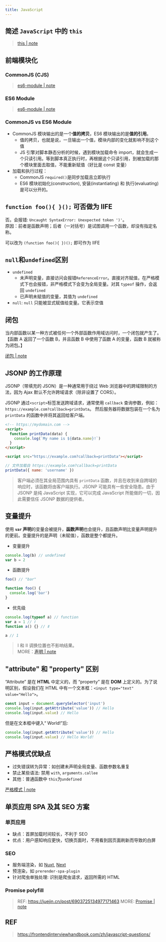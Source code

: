 ```yaml
---
title: JavaScript
---
```


## 简述 `JavaScript` 中的 `this`

> [this | note](../frontend/js/js-expressions-and-operators.md#this)

## 前端模块化

### CommonJS (CJS)

> [es6-module | note](../frontend/js/js-modules.md#ES6-模块)

### ES6 Module

> [es6-module | note](<../frontend/js/js-modules.md#CommonJS-模块(CJS)>)

### CommonJS vs ES6 Module

- CommonJS 模块输出的是一个**值的拷贝**，ES6 模块输出的是**值的引用**。
  - 值的拷贝，也就是说，一旦输出一个值，模块内部的变化就影响不到这个值
  - JS 引擎对脚本静态分析的时候，遇到模块加载命令 import，就会生成一个只读引用。等到脚本真正执行时，再根据这个只读引用，到被加载的那个模块里面去取值，不能重新赋值（好比是 const 变量）
- 加载和执行过程：
  - CommonJS `required()`是同步加载且立即执行
  - ES6 模块初始化(construction), 安装(instantiating) 和 执行(evaluating) 是可以分开的。

## `function foo(){ }();` 可否做为 IIFE

否。会报错: `Uncaught SyntaxError: Unexpected token ')'`。  
原因：前者是函数声明；后者（一对括号）是试图调用一个函数，却没有指定名称。

可以改为 `(function foo(){ })();` 即可作为 IIFE

## `null`和`undefined`区别

- `undefined`
  - 未声明变量，直接访问会报错`ReferenceError`。直接对齐赋值，在严格模式下也会报错，非严格模式下会变为全局变量。对其 `typeof` 操作，会返回 `undefined`
  - 已声明未赋值的变量，其值为 `undefined`
- `null`: `null` 只能被显式赋值给变量。它表示空值

## 闭包

当内部函数以某一种方式被任何一个外部函数作用域访问时，一个闭包就产生了。 【函数 A 返回了一个函数 B，并且函数 B 中使用了函数 A 的变量，函数 B 就被称为闭包。】

[闭包 | note](../frontend/js/js-functions.md#闭包)

## JSONP 的工作原理

JSONP（带填充的 JSON）是一种通常用于绕过 Web 浏览器中的跨域限制的方法，因为 Ajax 默认不允许跨域请求（除非设置了 CORS）。

JSONP 通过`<script>`标签发送跨域请求，通常使用 `callback` 查询参数，例如：`https://example.com?callback=printData`。 然后服务器将数据包装在一个名为`printData` 的函数中并将其返回给客户端。

```html
<!-- https://mydomain.com -->
<script>
  function printData(data) {
    console.log(`My name is ${data.name}!`)
  }
</script>

<script src="https://example.com?callback=printData"></script>
```

```js
// 文件加载自 https://example.com?callback=printData
printData({ name: 'username' })
```

> 客户端必须在其全局范围内具有 `printData` 函数，并且在收到来自跨域的响应时，该函数将由客户端执行。JSONP 可能具有一些安全隐患。由于 JSONP 是纯 JavaScript 实现，它可以完成 JavaScript 所能做的一切，因此需要信任 JSONP 数据的提供者。

## 变量提升

使用 **`var` 声明**的变量会被提升，**函数声明**也会提升，且函数声明比变量声明提升的更前。变量提升的是声明（未赋值），函数是整个都提升。

- 变量提升

```js
console.log(b) // undefined
var b = 2
```

- 函数提升

```js
foo() // "bar"

function foo() {
  console.log('bar')
}
```

- 优先级

```js
console.log(typeof a) // function
var a = 1 // Ⅰ
function a() {} // Ⅱ

a // 1
```

> Ⅰ 和 Ⅱ 调换位置也不影响结果。  
> MORE：[声明 | note](../frontend/js/js-grammar-and-types.md#声明)

## "attribute" 和 "property" 区别

“Attribute” 是在 **HTML** 中定义的，而 “property” 是在 **DOM** 上定义的。为了说明区别，假设我们在 HTML 中有一个文本框：`<input type="text" value="Hello">`。

```js
const input = document.querySelector('input')
console.log(input.getAttribute('value')) // Hello
console.log(input.value) // Hello
```

但是在文本框中键入“ World!”后:

```js
console.log(input.getAttribute('value')) // Hello
console.log(input.value) // Hello World!
```

## 严格模式优缺点

- 过失错误转为异常：如创建未声明全局变量、函数参数名重复
- 禁止某些语法: 禁用 `with`, `arguments.callee`
- 其他：普通函数中 `this`为`undefined`

[严格模式 | note](../frontend/js/js-strict-mode.md#严格模式中的变化)

## 单页应用 SPA 及其 SEO 方案

### 单页应用

- 缺点：首屏加载时间较长，不利于 SEO
- 优点：用户感知响应更快，切换页面时，不用看到因页面刷新而导致的白屏

### SEO

- 服务端渲染，如 [Nuxt](https://nuxtjs.org/), [Next](https://nextjs.org/)
- 预渲染，如 `prerender-spa-plugin`
- 针对爬虫单独处理: 识别是爬虫请求，返回所需的 HTML

### Promise polyfill


> REF: https://juejin.cn/post/6903725134977171463
> MORE: [Promise | note](../frontend/js/js-promises.md)

## REF

> https://frontendinterviewhandbook.com/zh/javascript-questions/
